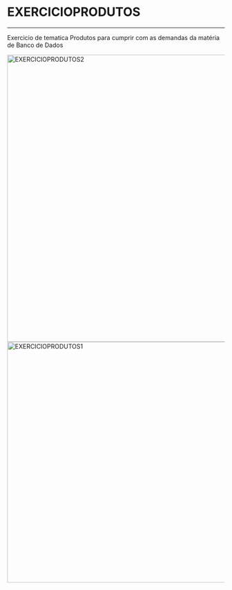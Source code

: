 # EXERCICIOPRODUTOS
------------------
Exercicio de tematica Produtos para cumprir com as demandas da matéria de Banco de Dados

<img width="664" alt="EXERCICIOPRODUTOS2" src="https://github.com/DiegoGamaDev/EXERCICIOPRODUTOS/assets/129961011/41fab348-9904-42dc-906a-6fd4287fb3f6">
<img width="557" alt="EXERCICIOPRODUTOS1" src="https://github.com/DiegoGamaDev/EXERCICIOPRODUTOS/assets/129961011/1af668dc-d380-4db2-9a40-3c5f8aecf008">
